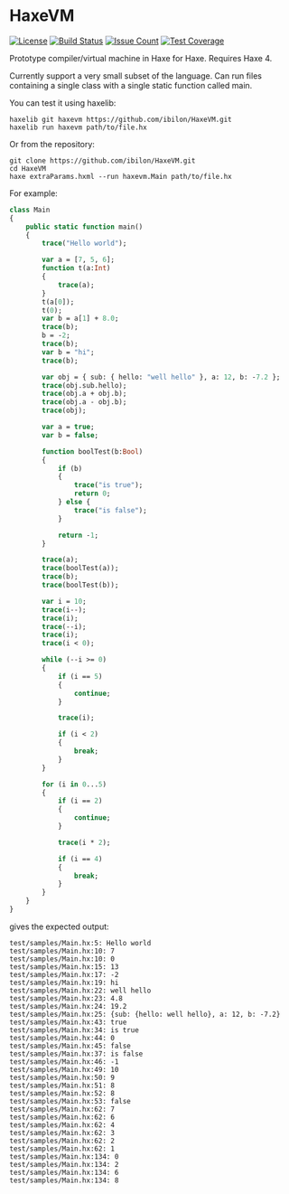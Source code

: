 # HaxeVM

[![License](https://img.shields.io/badge/license-MIT-blue.svg)](http://opensource.org/licenses/MIT)
[![Build Status](https://travis-ci.org/ibilon/HaxeVM.svg?branch=master)](https://travis-ci.org/ibilon/HaxeVM)
[![Issue Count](https://codeclimate.com/github/ibilon/HaxeVM/badges/issue_count.svg)](https://codeclimate.com/github/ibilon/HaxeVM)
[![Test Coverage](https://api.codeclimate.com/v1/badges/74d90b1dadf7b678d8a1/test_coverage)](https://codeclimate.com/github/ibilon/HaxeVM/test_coverage)

Prototype compiler/virtual machine in Haxe for Haxe. Requires Haxe 4.

Currently support a very small subset of the language.
Can run files containing a single class with a single static function called main.

You can test it using haxelib:
```
haxelib git haxevm https://github.com/ibilon/HaxeVM.git
haxelib run haxevm path/to/file.hx
```
Or from the repository:
```
git clone https://github.com/ibilon/HaxeVM.git
cd HaxeVM
haxe extraParams.hxml --run haxevm.Main path/to/file.hx
```

For example:

```haxe
class Main
{
	public static function main()
	{
		trace("Hello world");

		var a = [7, 5, 6];
		function t(a:Int)
		{
			trace(a);
		}
		t(a[0]);
		t(0);
		var b = a[1] + 8.0;
		trace(b);
		b = -2;
		trace(b);
		var b = "hi";
		trace(b);

		var obj = { sub: { hello: "well hello" }, a: 12, b: -7.2 };
		trace(obj.sub.hello);
		trace(obj.a + obj.b);
		trace(obj.a - obj.b);
		trace(obj);

		var a = true;
		var b = false;

		function boolTest(b:Bool)
		{
			if (b)
			{
				trace("is true");
				return 0;
			} else {
				trace("is false");
			}

			return -1;
		}

		trace(a);
		trace(boolTest(a));
		trace(b);
		trace(boolTest(b));

		var i = 10;
		trace(i--);
		trace(i);
		trace(--i);
		trace(i);
		trace(i < 0);

		while (--i >= 0)
		{
			if (i == 5)
			{
				continue;
			}

			trace(i);

			if (i < 2)
			{
				break;
			}
		}

		for (i in 0...5)
		{
			if (i == 2)
			{
				continue;
			}

			trace(i * 2);

			if (i == 4)
			{
				break;
			}
		}
	}
}

```

gives the expected output:

```
test/samples/Main.hx:5: Hello world
test/samples/Main.hx:10: 7
test/samples/Main.hx:10: 0
test/samples/Main.hx:15: 13
test/samples/Main.hx:17: -2
test/samples/Main.hx:19: hi
test/samples/Main.hx:22: well hello
test/samples/Main.hx:23: 4.8
test/samples/Main.hx:24: 19.2
test/samples/Main.hx:25: {sub: {hello: well hello}, a: 12, b: -7.2}
test/samples/Main.hx:43: true
test/samples/Main.hx:34: is true
test/samples/Main.hx:44: 0
test/samples/Main.hx:45: false
test/samples/Main.hx:37: is false
test/samples/Main.hx:46: -1
test/samples/Main.hx:49: 10
test/samples/Main.hx:50: 9
test/samples/Main.hx:51: 8
test/samples/Main.hx:52: 8
test/samples/Main.hx:53: false
test/samples/Main.hx:62: 7
test/samples/Main.hx:62: 6
test/samples/Main.hx:62: 4
test/samples/Main.hx:62: 3
test/samples/Main.hx:62: 2
test/samples/Main.hx:62: 1
test/samples/Main.hx:134: 0
test/samples/Main.hx:134: 2
test/samples/Main.hx:134: 6
test/samples/Main.hx:134: 8
```

